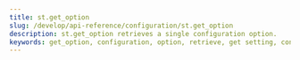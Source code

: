 ```yaml
---
title: st.get_option
slug: /develop/api-reference/configuration/st.get_option
description: st.get_option retrieves a single configuration option.
keywords: get_option, configuration, option, retrieve, get setting, config value, runtime config
---
```


<Autofunction function="streamlit.get_option" />
